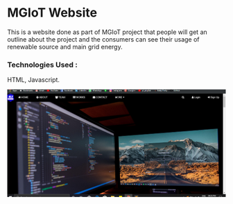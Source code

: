 # MGIoT Website
This is a website done as part of MGIoT project that people will get an outline about the project and the consumers can see their usage of renewable source and main grid energy.

### Technologies Used :
  HTML, Javascript.


![alt text](https://raw.githubusercontent.com/jibinp/MGIoT-Website/master/Pics/01_Home_Page.png)  
